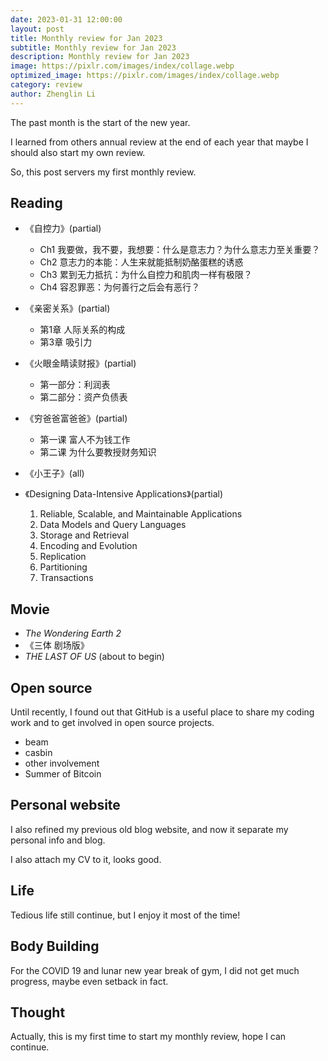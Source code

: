 ```yaml
---
date: 2023-01-31 12:00:00
layout: post
title: Monthly review for Jan 2023
subtitle: Monthly review for Jan 2023
description: Monthly review for Jan 2023
image: https://pixlr.com/images/index/collage.webp
optimized_image: https://pixlr.com/images/index/collage.webp
category: review
author: Zhenglin Li
---
```


The past month is the start of the new year.

I learned from others annual review at the end of each year that maybe I should also start my own review.

So, this post servers my first monthly review.

## Reading

- 《自控力》(partial)
  - Ch1 我要做，我不要，我想要：什么是意志力？为什么意志力至关重要？
  - Ch2 意志力的本能：人生来就能抵制奶酪蛋糕的诱惑
  - Ch3 累到无力抵抗：为什么自控力和肌肉一样有极限？
  - Ch4 容忍罪恶：为何善行之后会有恶行？

- 《亲密关系》(partial)
  - 第1章 人际关系的构成
  - 第3章 吸引力

- 《火眼金睛读财报》(partial)
  - 第一部分：利润表
  - 第二部分：资产负债表

- 《穷爸爸富爸爸》(partial)
  - 第一课 富人不为钱工作
  - 第二课 为什么要教授财务知识

- 《小王子》(all)

- 《Designing Data-Intensive Applications》(partial)
  1. Reliable, Scalable, and Maintainable Applications 
  2. Data Models and Query Languages 
  3. Storage and Retrieval 
  4. Encoding and Evolution
  5. Replication
  6. Partitioning
  7. Transactions

## Movie

- _The Wondering Earth 2_
- 《三体 剧场版》
- _THE LAST OF US_ (about to begin)

## Open source

Until recently, I found out that GitHub is a useful place to share my coding work and to get involved in open source projects.

- beam
- casbin
- other involvement
- Summer of Bitcoin

## Personal website

I also refined my previous old blog website, and now it separate my personal info and blog.

I also attach my CV to it, looks good.

## Life

Tedious life still continue, but I enjoy it most of the time!

## Body Building

For the COVID 19 and lunar new year break of gym, I did not get much progress, maybe even setback in fact.

## Thought

Actually, this is my first time to start my monthly review, hope I can continue.